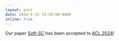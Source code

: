 ```yaml
---
layout: post
date: 2024-5-15 15:59:00-0400
inline: true
---
```


Our paper [Soft-SC](https://arxiv.org/abs/2402.13212) has been accepted to [ACL 2024](https://2024.aclweb.org/)!